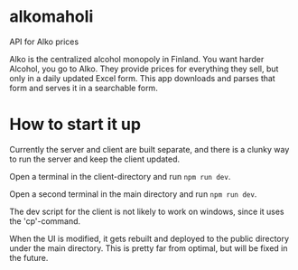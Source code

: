 # alkomaholi
API for Alko prices

Alko is the centralized alcohol monopoly in Finland. You want harder Alcohol, you go to Alko. 
They provide prices for everything they sell, but only in a daily updated Excel form.
This app downloads and parses that form and serves it in a searchable form.

# How to start it up

Currently the server and client are built separate, and there is a clunky way to run the server and keep the client updated.

Open a terminal in the client-directory and run `npm run dev`.

Open a second terminal in the main directory and run `npm run dev`.

The dev script for the client is not likely to work on windows, since it uses the 'cp'-command.

When the UI is modified, it gets rebuilt and deployed to the public directory under the main directory. 
This is pretty far from optimal, but will be fixed in the future.
